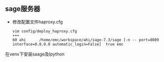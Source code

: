 ## sage服务器

- 修改配置文件haproxy.cfg

      vim config/deploy_haproxy.cfg
      +++
      60 ahi      /home/emc/workspace/ahi/sage-7.3/sage [-n -- port=8089 interface=0.0.0.0 automatic_login=False]  true emc
在venv下安装saage及Ipython
